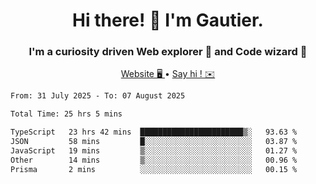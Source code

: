 <h1 align="center">Hi there! 👋 I'm Gautier.</h1>
<h3 align="center">I'm a curiosity driven Web explorer 🚀 and Code wizard 🧙</h3>

<p align="center">
  <a href="https://xisabla.github.io/">Website 🖥️ </a> •
  <a href="mailto:xisabla.dev@gmail.com">Say hi ! ✉️</a>
</p>

<!--START_SECTION:waka-->

```txt
From: 31 July 2025 - To: 07 August 2025

Total Time: 25 hrs 5 mins

TypeScript   23 hrs 42 mins  ███████████████████████▒░   93.63 %
JSON         58 mins         █░░░░░░░░░░░░░░░░░░░░░░░░   03.87 %
JavaScript   19 mins         ▒░░░░░░░░░░░░░░░░░░░░░░░░   01.27 %
Other        14 mins         ▒░░░░░░░░░░░░░░░░░░░░░░░░   00.96 %
Prisma       2 mins          ░░░░░░░░░░░░░░░░░░░░░░░░░   00.15 %
```

<!--END_SECTION:waka-->

